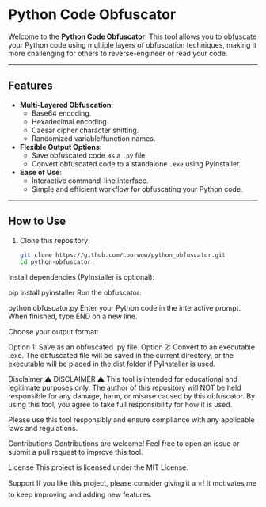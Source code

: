 # Python Code Obfuscator

Welcome to the **Python Code Obfuscator**! This tool allows you to obfuscate your Python code using multiple layers of obfuscation techniques, making it more challenging for others to reverse-engineer or read your code.

---

## Features

- **Multi-Layered Obfuscation**:
  - Base64 encoding.
  - Hexadecimal encoding.
  - Caesar cipher character shifting.
  - Randomized variable/function names.
- **Flexible Output Options**:
  - Save obfuscated code as a `.py` file.
  - Convert obfuscated code to a standalone `.exe` using PyInstaller.
- **Ease of Use**:
  - Interactive command-line interface.
  - Simple and efficient workflow for obfuscating your Python code.

---

## How to Use

1. Clone this repository:
   ```bash
   git clone https://github.com/Loorwow/python_obfuscator.git
   cd python-obfuscator
Install dependencies (PyInstaller is optional):

pip install pyinstaller
Run the obfuscator:

python obfuscator.py
Enter your Python code in the interactive prompt. When finished, type END on a new line.

Choose your output format:

Option 1: Save as an obfuscated .py file.
Option 2: Convert to an executable .exe.
The obfuscated file will be saved in the current directory, or the executable will be placed in the dist folder if PyInstaller is used.

Disclaimer
⚠️ DISCLAIMER ⚠️
This tool is intended for educational and legitimate purposes only. The author of this repository will NOT be held responsible for any damage, harm, or misuse caused by this obfuscator. By using this tool, you agree to take full responsibility for how it is used.

Please use this tool responsibly and ensure compliance with any applicable laws and regulations.

Contributions
Contributions are welcome! Feel free to open an issue or submit a pull request to improve this tool.

License
This project is licensed under the MIT License.

Support
If you like this project, please consider giving it a ⭐️! It motivates me to keep improving and adding new features.
